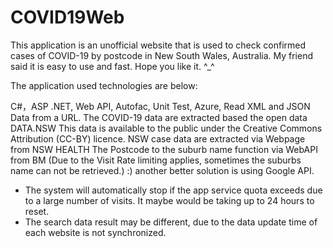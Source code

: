 # COVID19Web

This application is an unofficial website that is used to check confirmed cases of COVID-19 by postcode in New South Wales, Australia. My friend said it is easy to use and fast. Hope you like it. ^_^

The application used technologies are below:

C#，ASP .NET, Web API, Autofac, Unit Test, Azure, Read XML and JSON Data from a URL.
The COVID-19 data are extracted based the open data DATA.NSW
This data is available to the public under the Creative Commons Attribution (CC-BY) licence.
NSW case data are extracted via Webpage from NSW HEALTH
The Postcode to the suburb name function via WebAPI from BM
(Due to the Visit Rate limiting applies, sometimes the suburbs name can not be retrieved.)
:) another better solution is using Google API.

- The system will automatically stop if the app service quota exceeds due to a large number of visits. It maybe would be taking up to 24 hours to reset.
- The search data result may be different, due to the data update time of each website is not synchronized.

